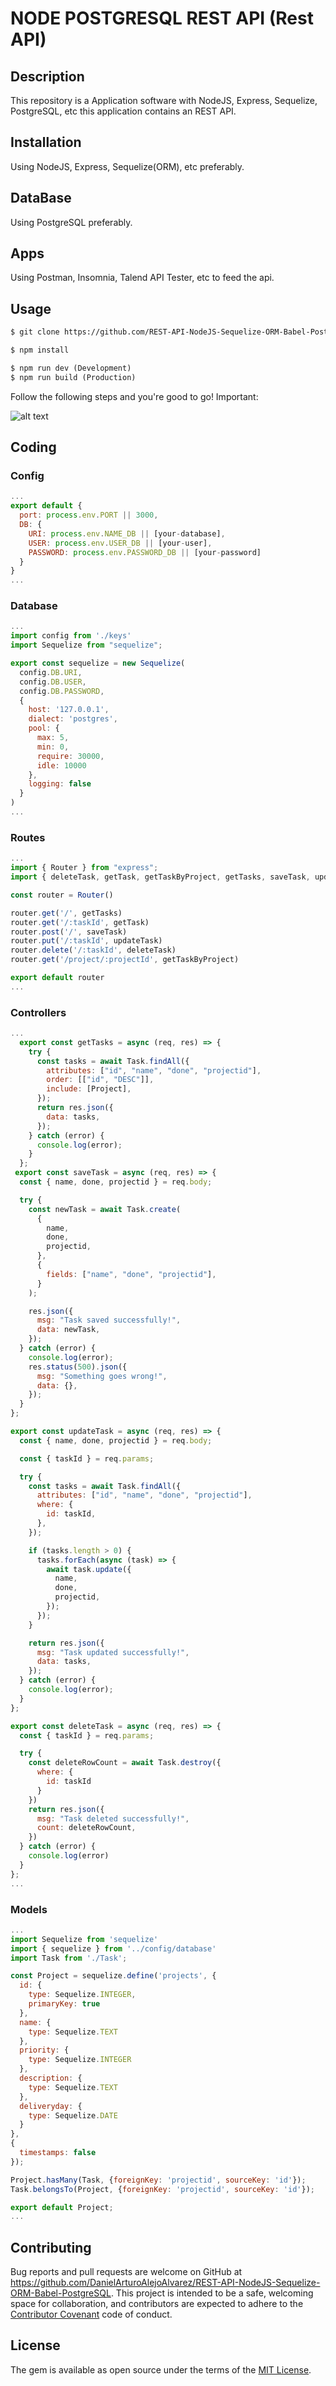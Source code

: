 # NODE POSTGRESQL REST API (Rest API)

## Description

This repository is a Application software with NodeJS, Express, Sequelize, PostgreSQL, etc this application contains an REST API.

## Installation
Using NodeJS, Express, Sequelize(ORM), etc preferably.

## DataBase
Using PostgreSQL preferably.

## Apps
Using Postman, Insomnia, Talend API Tester, etc to feed the api.

## Usage
```html
$ git clone https://github.com/REST-API-NodeJS-Sequelize-ORM-Babel-PostgreSQL.gif [NAME APP] 

$ npm install

$ npm run dev (Development)
$ npm run build (Production)
```
Follow the following steps and you're good to go! Important:


![alt text](https://image.codeforgeek.com/wp-content/uploads/2017/01/30175751/sequelize-and-postgresql.png)


## Coding

### Config

```javascript
...
export default {
  port: process.env.PORT || 3000, 
  DB: {
    URI: process.env.NAME_DB || [your-database],
    USER: process.env.USER_DB || [your-user],
    PASSWORD: process.env.PASSWORD_DB || [your-password]
  }
}
...
```

### Database

```javascript
...
import config from './keys'
import Sequelize from "sequelize";

export const sequelize = new Sequelize(
  config.DB.URI,
  config.DB.USER,
  config.DB.PASSWORD,
  {
    host: '127.0.0.1',
    dialect: 'postgres',
    pool: {
      max: 5,
      min: 0,
      require: 30000,
      idle: 10000
    },
    logging: false
  }
)
...
```

### Routes

```javascript
...
import { Router } from "express";
import { deleteTask, getTask, getTaskByProject, getTasks, saveTask, updateTask } from "../controllers/tasks.controller";

const router = Router()

router.get('/', getTasks)
router.get('/:taskId', getTask)
router.post('/', saveTask)
router.put('/:taskId', updateTask)
router.delete('/:taskId', deleteTask)
router.get('/project/:projectId', getTaskByProject)

export default router
...
```

### Controllers


```javascript
...
  export const getTasks = async (req, res) => {
    try {
      const tasks = await Task.findAll({
        attributes: ["id", "name", "done", "projectid"],
        order: [["id", "DESC"]],
        include: [Project],
      });
      return res.json({
        data: tasks,
      });
    } catch (error) {
      console.log(error);
    }
  };
 export const saveTask = async (req, res) => {
  const { name, done, projectid } = req.body;

  try {
    const newTask = await Task.create(
      {
        name,
        done,
        projectid,
      },
      {
        fields: ["name", "done", "projectid"],
      }
    );

    res.json({
      msg: "Task saved successfully!",
      data: newTask,
    });
  } catch (error) {
    console.log(error);
    res.status(500).json({
      msg: "Something goes wrong!",
      data: {},
    });
  }
};

export const updateTask = async (req, res) => {
  const { name, done, projectid } = req.body;

  const { taskId } = req.params;

  try {
    const tasks = await Task.findAll({
      attributes: ["id", "name", "done", "projectid"],
      where: {
        id: taskId,
      },
    });

    if (tasks.length > 0) {
      tasks.forEach(async (task) => {
        await task.update({
          name,
          done,
          projectid,
        });
      });
    }

    return res.json({
      msg: "Task updated successfully!",
      data: tasks,
    });
  } catch (error) {
    console.log(error);
  }
};

export const deleteTask = async (req, res) => {
  const { taskId } = req.params;

  try {
    const deleteRowCount = await Task.destroy({
      where: {
        id: taskId
      }
    })
    return res.json({
      msg: "Task deleted successfully!",
      count: deleteRowCount,
    })
  } catch (error) {
    console.log(error)
  }
};
...

```

### Models

```javascript
...
import Sequelize from 'sequelize'
import { sequelize } from '../config/database'
import Task from './Task';

const Project = sequelize.define('projects', {
  id: {
    type: Sequelize.INTEGER,
    primaryKey: true
  },
  name: {
    type: Sequelize.TEXT
  },
  priority: {
    type: Sequelize.INTEGER
  },
  description: {
    type: Sequelize.TEXT
  },
  deliveryday: {
    type: Sequelize.DATE
  }
},
{
  timestamps: false
});

Project.hasMany(Task, {foreignKey: 'projectid', sourceKey: 'id'});
Task.belongsTo(Project, {foreignKey: 'projectid', sourceKey: 'id'});

export default Project;
...
```



## Contributing

Bug reports and pull requests are welcome on GitHub at https://github.com/DanielArturoAlejoAlvarez/REST-API-NodeJS-Sequelize-ORM-Babel-PostgreSQL. This project is intended to be a safe, welcoming space for collaboration, and contributors are expected to adhere to the [Contributor Covenant](http://contributor-covenant.org) code of conduct.


## License

The gem is available as open source under the terms of the [MIT License](http://opensource.org/licenses/MIT).